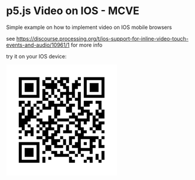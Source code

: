 # p5.js Video on IOS - MCVE
Simple example on how to implement video on IOS mobile browsers

see https://discourse.processing.org/t/ios-support-for-inline-video-touch-events-and-audio/10961/1 for more info

try it on your IOS device:

![qr_code](assets/qr.png)

